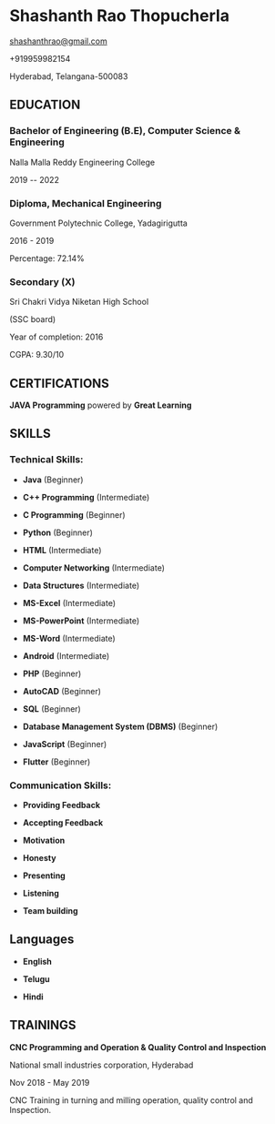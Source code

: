 
# **Shashanth Rao Thopucherla**

<shashanthrao@gmail.com>

+919959982154

Hyderabad, Telangana-500083

## **EDUCATION**

### **Bachelor of Engineering (B.E), Computer Science & Engineering**

Nalla Malla Reddy Engineering College

2019 -- 2022

### **Diploma, Mechanical Engineering**

Government Polytechnic College, Yadagirigutta

2016 - 2019

Percentage: 72.14%

### **Secondary (X)**

Sri Chakri Vidya Niketan High School

(SSC board)

Year of completion: 2016

CGPA: 9.30/10

## **CERTIFICATIONS**

**JAVA Programming** powered by **Great Learning**

## **SKILLS**

### **Technical Skills:**

-   **Java** (Beginner)

-   **C++ Programming** (Intermediate)

-   **C Programming** (Beginner)

-   **Python** (Beginner)

-   **HTML** (Intermediate)

-   **Computer Networking** (Intermediate)

-   **Data Structures** (Intermediate)

-   **MS-Excel** (Intermediate)

-   **MS-PowerPoint** (Intermediate)

-   **MS-Word** (Intermediate)

-   **Android** (Intermediate)

-   **PHP** (Beginner)

-   **AutoCAD** (Beginner)

-   **SQL** (Beginner)

-   **Database Management System (DBMS)** (Beginner)

-   **JavaScript** (Beginner)

-   **Flutter** (Beginner)

### **Communication Skills:**

-   **Providing Feedback**

-   **Accepting Feedback**

-   **Motivation**

-   **Honesty**

-   **Presenting**

-   **Listening**

-   **Team building**

## **Languages**

-   **English**

-   **Telugu**

-   **Hindi**

## **TRAININGS**

**CNC Programming and Operation & Quality Control and Inspection**

National small industries corporation, Hyderabad

Nov 2018 - May 2019

CNC Training in turning and milling operation, quality control and
Inspection.

